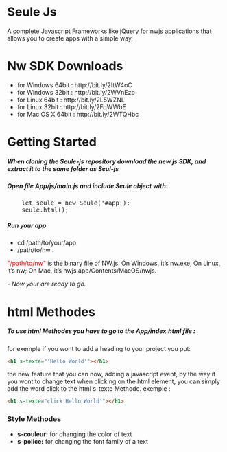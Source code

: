 # Seule Js
A complete Javascript Frameworks like jQuery for nwjs applications that allows you to create apps with a simple way,

# Nw SDK Downloads
<ul>
	<li>for Windows 64bit : http://bit.ly/2ItW4oC</li>
	<li>for Windows 32bit : http://bit.ly/2WVnEzb</li>
	<li>for Linux 64bit : http://bit.ly/2L5WZNL</li>
	<li>for Linux 32bit : http://bit.ly/2FqWWbE</li>
	<li>for Mac OS X 64bit : http://bit.ly/2WTQHbc</li>
</ul>

# Getting Started
<h5>When cloning the Seule-js repository download the new js SDK, and extract it to the same folder as Seul-js</h5>
<h5>Open file App/js/main.js and include Seule object with:</h5>
<pre>
	let seule = new Seule('#app');
	seule.html();
</pre>

<h5>Run your app</h5>
	
<ul>
	<li>cd /path/to/your/app</li>
	<li>/path/to/nw .</li>
</ul>



<p> <span style="color:red">"/path/to/nw"</span> is the binary file of NW.js. On Windows, it’s nw.exe; On Linux, it’s nw; On Mac, it’s nwjs.app/Contents/MacOS/nwjs. </p>

<i>- Now your are ready to go.</i>

# html Methodes

<h5>To use html Methodes you have to go to the App/index.html file :</h5>

<p>for exemple if you wont to add a heading to your project you put:</p>

```html
<h1 s-texte="'Hello World'"></h1>
```
<p>the new feature that you can now, adding a javascript event, by the way if you wont to change text when clicking on the html element, you can simply add the word click to the html s-texte Methode. exemple : </p>

```html
<h1 s-texte="click'Hello World'"></h1>
```	
<h3>Style Methodes</h3>

<ul>
	<li><b>s-couleur:</b> for changing the color of text</li>
	<li><b>s-police:</b>  for changing the font family of a text</li>
</ul>


